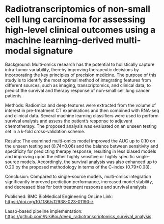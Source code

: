 # Radiotranscriptomics of non-small cell lung carcinoma for assessing high-level clinical outcomes using a machine learning-derived multi-modal signature 

Background: Multi-omics research has the potential to holistically capture intra-tumor variability, thereby improving therapeutic decisions by incorporating the key principles of precision medicine. The purpose of this study is to identify the most optimal method of integrating features from different sources, such as imaging, transcriptomics, and clinical data, to predict the survival and therapy response of non-small cell lung cancer patients. 

Methods: Radiomics and deep features were extracted from the volume of interest in pre-treatment CT examinations and then combined with RNA-seq and clinical data. Several machine learning classifiers were used to perform survival analysis and assess the patient’s response to adjuvant chemotherapy. The proposed analysis was evaluated on an unseen testing set in a k-fold cross-validation scheme. 

Results: The examined multi-omics model improved the AUC up to 0.10 on the unseen testing set (0.74±0.06) and the balance between sensitivity and specificity for predicting therapy response, resulting in less biased models and improving upon the either highly sensitive or highly specific single-source models. Accordingly, the survival analysis was also enhanced up to 0.20 by the proposed methodology in terms of the C-index (0.79±0.03).

Conclusion: Compared to single-source models, multi-omics integration significantly improved prediction performance, increased model stability, and decreased bias for both treatment response and survival analysis.

Published: BMC BioMedical Engineering OnLine
Link: https://doi.org/10.1186/s12938-023-01190-z

Lasso-based pipeline implementation:
https://github.com/NikiKou/deep_radiotranscriptomics_survival_analysis
